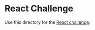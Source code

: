# React Challenge

Use this directory for the [React challenge](https://canvas.uw.edu/courses/1066610/assignments/3383831).